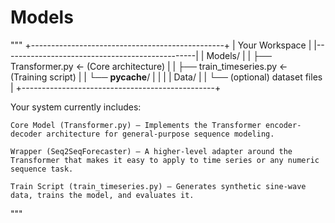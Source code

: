 # Models
"""
+------------------------------------------------+
|                Your Workspace                  |
|------------------------------------------------|
| Models/                                        |
|  ├── Transformer.py   ← (Core architecture)    |
|  ├── train_timeseries.py ← (Training script)   |
|  └── __pycache__/                             |
|                                                |
| Data/                                          |
|  └── (optional) dataset files                  |
+------------------------------------------------+

Your system currently includes:

    Core Model (Transformer.py) — Implements the Transformer encoder-decoder architecture for general-purpose sequence modeling.

    Wrapper (Seq2SeqForecaster) — A higher-level adapter around the Transformer that makes it easy to apply to time series or any numeric sequence task.

    Train Script (train_timeseries.py) — Generates synthetic sine-wave data, trains the model, and evaluates it.




"""